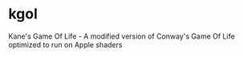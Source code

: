 # kgol
Kane's Game Of Life - A modified version of Conway's Game Of Life optimized to run on Apple shaders
